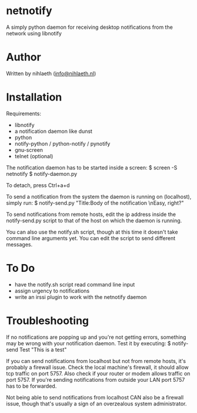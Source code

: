 netnotify
=========

A simply python daemon for receiving desktop notifications from the network using libnotify


Author
==========

Written by nihlaeth (info@nihlaeth.nl)

Installation
==========

Requirements:
* libnotify
* a notification daemon like dunst
* python
* notify-python / python-notify / pynotify
* gnu-screen
* telnet (optional)

The notification daemon has to be started inside a screen:
$ screen -S netnotify
$ notify-daemon.py

To detach, press Ctrl+a+d

To send a notification from the system the daemon is running on (localhost), simply run:
$ notify-send.py "Title:Body of the notification \nEasy, right?"

To send notifications from remote hosts, edit the ip address inside the notify-send.py script to
that of the host on which the daemon is running.

You can also use the notify.sh script, though at this time it doesn't take command line arguments yet.
You can edit the script to send different messages.

To Do
==========
* have the notify.sh script read command line input
* assign urgency to notifications
* write an irssi plugin to work with the netnotify daemon


Troubleshooting
==========
If no notifications are popping up and you're not getting errors, something may be wrong with your
notification daemon. Test it by executing:
$ notify-send Test "This is a test"

If you can send notifications from localhost but not from remote hosts, it's probably a firewall issue.
Check the local machine's firewall, it should allow tcp traffic on port 5757. Also check if your router
or modem allows traffic on port 5757. If you're sending notifications from outside your LAN port 5757 
has to be forwarded.

Not being able to send notifications from localhost CAN also be a firewall issue, though that's usually
a sign of an overzealous system administrator.
